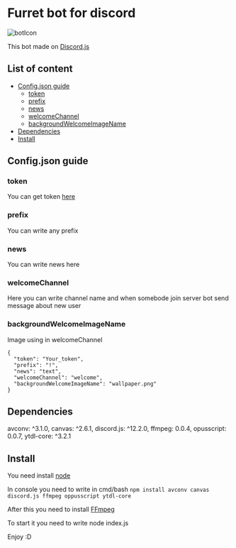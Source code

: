 # Furret bot for discord
![botIcon](botIcon.png)

This bot made on [Discord.js](https://github.com/discordjs/discord.js)
## List of content
* [Config.json guide](https://github.com/Zamur650/Furret#configjson-guide)
  * [token](https://github.com/Zamur650/Furret#token)
  * [prefix](https://github.com/Zamur650/Furret#prefix)
  * [news](https://github.com/Zamur650/Furret#news)
  * [welcomeChannel](https://github.com/Zamur650/Furret#welcomechannel)
  * [backgroundWelcomeImageName](https://github.com/Zamur650/Furret#backgroundwelcomeimagename)
* [Dependencies](https://github.com/Zamur650/Furret#dependencies)
* [Install](https://github.com/Zamur650/Furret#install)
## Config.json guide
### token
You can get token [here](https://discord.com/developers/applications)
### prefix
You can write any prefix
### news
You can write news here
### welcomeChannel
Here you can write channel name and when somebode join server bot send message about new user
### backgroundWelcomeImageName
Image using in welcomeChannel
```
{
  "token": "Your_token",
  "prefix": "!",
  "news": "text",
  "welcomeChannel": "welcome",
  "backgroundWelcomeImageName": "wallpaper.png"
}
```
## Dependencies
avconv: ^3.1.0,
canvas: ^2.6.1,
discord.js: ^12.2.0,
ffmpeg: 0.0.4,
opusscript: 0.0.7,
ytdl-core: ^3.2.1
## Install
You need install [node](https://nodejs.org/en/)

In console you need to write in cmd/bash
```npm install avconv canvas discord.js ffmpeg oppusscript ytdl-core```

After this you need to install [FFmpeg](https://ffmpeg.org/download.html)

To start it you need to write node index.js

Enjoy :D
